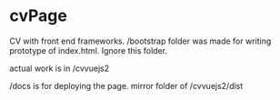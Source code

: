 # cvPage	
CV with front end frameworks.
/bootstrap folder was made for writing prototype of index.html. 
Ignore this folder.

actual work is in /cvvuejs2

/docs is for deploying the page. mirror folder of /cvvuejs2/dist
 
